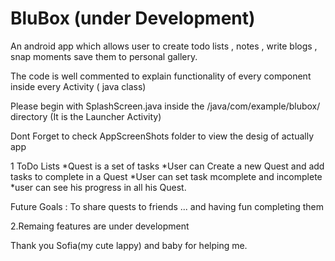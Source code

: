 # BluBox (under Development)
 An android app which allows user to create todo lists , notes , write blogs , snap moments save them to personal gallery. 
 
 
 The code is well commented to explain functionality of every component inside every Activity ( java class)
 
 Please begin with SplashScreen.java inside the /java/com/example/blubox/ directory (It is the Launcher Activity)
 
 Dont Forget to check AppScreenShots folder to view the desig of actually app
 
 1 ToDo Lists 
  *Quest is a set of tasks 
  *User can Create a new Quest and add tasks to complete in a Quest
  *User can set task mcomplete and incomplete
  *user can see his progress in all his Quest.
  
  Future Goals :
      To share quests to friends ... and having fun completing them
      
 2.Remaing features are under development



Thank you Sofia(my cute lappy) and baby for helping me. 
 
 
 
 
 
 
